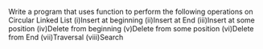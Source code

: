 Write a program that uses function to perform the following operations on Circular Linked List (i)Insert at beginning (ii)Insert at End (iii)Insert at some position (iv)Delete from beginning (v)Delete from some position (vi)Delete from End (vii)Traversal (viii)Search
